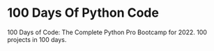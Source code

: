 # 100 Days Of Python Code
100 Days of Code: The Complete Python Pro Bootcamp for 2022. 100 projects in 100 days.
